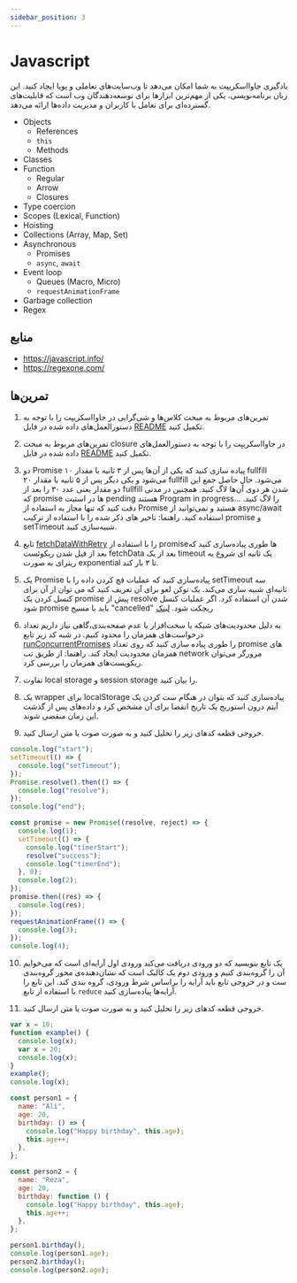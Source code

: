 ```yaml
---
sidebar_position: 3
---
```


# Javascript

یادگیری جاوااسکریپت به شما امکان می‌دهد تا وب‌سایت‌های تعاملی و پویا ایجاد کنید. این زبان برنامه‌نویسی، یکی از مهم‌ترین ابزارها برای توسعه‌دهندگان وب است که قابلیت‌های گسترده‌ای برای تعامل با کاربران و مدیریت داده‌ها ارائه می‌دهد.

<div dir="ltr">

- Objects
  - References
  - `this`
  - Methods
- Classes
- Function
  - Regular
  - Arrow
  - Closures
- Type coercion
- Scopes (Lexical, Function)
- Hoisting
- Collections (Array, Map, Set)
- Asynchronous
  - Promises
  - `async`, `await`
- Event loop
  - Queues (Macro, Micro)
  - `requestAnimationFrame`
- Garbage collection
- Regex

</div>

## منابع

- https://javascript.info/
- https://regexone.com/

## تمرین‌ها

1. تمرین‌های مربوط به مبحث کلاس‌ها و شی‌گرایی در جاوااسکریپت را با توجه به دستورالعمل‌های داده شده در فایل [README](https://gitlab.com/bale.ai/internship/bootcamp/-/tree/main/front/exercises/javascript/OOP)
   تکمیل کنید.

2. تمرین‌های مربوط به مبحث closure در جاوااسکریپت را با توجه به دستورالعمل‌های داده شده در فایل [README](https://gitlab.com/bale.ai/internship/bootcamp/-/tree/main/front/exercises/javascript/closure)
   تکمیل کنید.

3. دو Promise پیاده سازی کنید که یکی از آن‌ها پس از ۳ ثانیه با مقدار ۱۰ fullfill می‌شود و یکی دیگر پس از ۵ ثانیه با مقدار ۲۰ fullfill می‌شود. حال حاصل جمع این دو مقدار یعنی عدد ۳۰ را بعد از fullfill شدن هر دوی آن‌ها لاگ کنید. همچنین در مدتی که promise ها در استیت pending هستند Program in progress… را لاگ کنید.
   دقت کنید که تنها مجاز به استفاده از Promise هستید و نمی‌توانید از async/await استفاده کنید.
   راهنما: تاخیر های ذکر شده را با استفاده از ترکیب promise و setTimeout شبیه‌سازی کنید.

4. تابع [fetchDataWithRetry](https://gitlab.com/bale.ai/internship/bootcamp/-/blob/main/front/exercises/javascript/promise/retryPromise.ts) را با استفاده از promiseها طوری پیاده‌سازی کنید که بعد از فیل شدن ریکوئست fetchData بعد از یک timeout یک ثانیه ای شروع به ریترای به صورت exponential تا ۳ بار کند.

5. یک Promise پیاده‌سازی کنید که عملیات فچ کردن داده را با setTimeout سه ثانیه‌ای شبیه سازی می‌کند. یک توکن لغو برای آن تعریف کنید که می توان از آن برای کنسل کردن یک promise پیش از resolve شدن آن استفاده کرد. اگر عملیات کنسل شود promise باید با مسیج "cancelled" ریجکت شود. [لینک](https://gitlab.com/bale.ai/internship/bootcamp/-/blob/main/front/exercises/javascript/promise/cancelPromise.ts)

6. به دلیل محدودیت‌های شبکه یا سخت‌افزار یا عدم صفحه‌بندی،گاهی نیاز داریم تعداد درخواست‌های همزمان را محدود کنیم. در شبه کد زیر تابع [runConcurrentPromises](https://gitlab.com/bale.ai/internship/bootcamp/-/blob/main/front/exercises/javascript/promise/concurrentPromises.ts) را طوری پیاده سازی کنید که روی تعداد promise های همزمان محدودیت ایجاد کند.
   راهنما: از طریق تب network مرورگر می‌توان ریکويست‌های همزمان را بررسی کرد.

7. تفاوت local storage و session storage را بیان کنید.
8. یک wrapper برای localStorage پیاده‌سازی کنید که بتوان در هنگام ست کردن یک آیتم درون استوریج یک تاریخ انقضا برای آن مشخص کرد و داده‌های پس از گذشت این زمان منقضی شوند.

9. خروجی قطعه کدهای زیر را تحلیل کنید و به صورت صوت یا متن ارسال کنید.

```js title="example1.js"
console.log("start");
setTimeout(() => {
  console.log("setTimeout");
});
Promise.resolve().then(() => {
  console.log("resolve");
});
console.log("end");
```

```js title="example2.js"
const promise = new Promise((resolve, reject) => {
  console.log(1);
  setTimeout(() => {
    console.log("timerStart");
    resolve("success");
    console.log("timerEnd");
  }, 0);
  console.log(2);
});
promise.then((res) => {
  console.log(res);
});
requestAnimationFrame(() => {
  console.log(3);
});
console.log(4);
```

10. یک تابع بنویسید که دو ورودی دریافت می‌کند ورودی اول آرایه‌ای‌ است که می‌خوایم آن را گروه‌بندی کنیم و ورودی دوم یک کالبک است که نشان‌دهنده‌ی محور گروه‌بندی ست و در خروجی تابع باید آرایه را براساس شرط ورودی، گروه بندی کند.
    این تابع را با استفاده از تابع `reduce` آرایه‌ها پیاده‌سازی کنید.

11. خروجی قطعه کدهای زیر را تحلیل کنید و به صورت صوت یا متن ارسال کنید.

```js title="code11-1.js"
var x = 10;
function example() {
  console.log(x);
  var x = 20;
  console.log(x);
}
example();
console.log(x);
```

```js title="code11-2.js"
const person1 = {
  name: "Ali",
  age: 20,
  birthday: () => {
    console.log("Happy birthday", this.age);
    this.age++;
  },
};

const person2 = {
  name: "Reza",
  age: 20,
  birthday: function () {
    console.log("Happy birthday", this.age);
    this.age++;
  },
};

person1.birthday();
console.log(person1.age);
person2.birthday();
console.log(person2.age);
```
